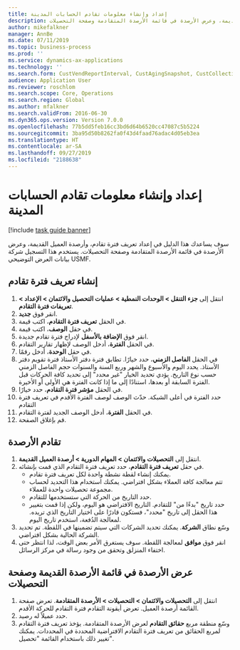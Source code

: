```yaml
---
title: إعداد وإنشاء معلومات تقادم الحسابات المدينة
description: سوف يساعدك هذا الدليل في إعداد تعريف فترة تقادم، وأرصدة العميل القديمة‬، وعرض الأرصدة في قائمة الأرصدة المتقادم‬ة وصفحة التحصيلات‬.
author: mikefalkner
manager: AnnBe
ms.date: 07/11/2019
ms.topic: business-process
ms.prod: ''
ms.service: dynamics-ax-applications
ms.technology: ''
ms.search.form: CustVendReportInterval, CustAgingSnapshot, CustCollectionsPoolsListPage, CustCollections
audience: Application User
ms.reviewer: roschlom
ms.search.scope: Core, Operations
ms.search.region: Global
ms.author: mfalkner
ms.search.validFrom: 2016-06-30
ms.dyn365.ops.version: Version 7.0.0
ms.openlocfilehash: 77b5dd5feb16cc3bd6d64b6520cc47087c5b5224
ms.sourcegitcommit: 3ba95d50b8262fa0f43d4faad76adac4d05eb3ea
ms.translationtype: HT
ms.contentlocale: ar-SA
ms.lasthandoff: 09/27/2019
ms.locfileid: "2188638"
---
```

# <a name="set-up-and-generate-accounts-receivable-aging-information"></a>إعداد وإنشاء معلومات تقادم الحسابات المدينة

[!include [task guide banner](../../includes/task-guide-banner.md)]

سوف يساعدك هذا الدليل في إعداد تعريف فترة تقادم، وأرصدة العميل القديمة‬، وعرض الأرصدة في قائمة الأرصدة المتقادم‬ة وصفحة التحصيلات‬. يستخدم هذا التسجيل شركة بيانات العرض التوضيحي USMF.


## <a name="create-an-aging-period-definition"></a>إنشاء تعريف فترة تقادم
1. انتقل إلى **جزء التنقل > الوحدات النمطية‬ > عمليات التحصيل والائتمان‬ > الإعداد > تعريفات فترة التقادم**.
2. انقر فوق **جديد**.
3. في الحقل **تعريف فترة التقادم**، اكتب قيمة.
4. في حقل **الوصف**، اكتب قيمة.
5. انقر فوق **الإضافة بالأسفل**‬ لإدراج فترة تقادم جديدة.
6. في الحقل **الفترة**، أدخل الوصف لإظهار تقارير التقادم.
7. في حقل **الوحدة**، أدخل رقمًا.
8. في الحقل **الفاصل الزمني‬**، حدد خيارًا. تطابق فترة دفتر الأستاذ فترة تقويم دفتر الأستاذ. يحدد اليوم والأسبوع والشهر وربع السنة والسنوات حجم الفاصل الزمني حسب نوع التاريخ. يؤدي تحديد الخيار "غير محدد‬" إلى تحديد كافة الحركات قبل الفترة السابقة أو بعدها، استنادًا إلى ما إذا كانت الفترة هي الأولى أو الأخيرة.  
9. في الحقل **مؤشر فترة التقادم**، حدد خيارًا.
10. حدد الفترة في أعلى الشبكة. حدّث الوصف لوصف الفترة الأقدم في تعريف فترة التقادم
11. في الحقل **الفترة**، أدخل الوصف الجديد لفترة التقادم.
12. قم بإغلاق الصفحة.

## <a name="age-the-balances"></a>تقادم الأرصدة
1. انتقل إلى **التحصيلات والائتمان‬ > المهام الدورية > أرصدة العميل القديمة**‬.
2. في حقل **تعريف فترة التقادم**، حدد تعريف فترة التقادم الذي قمت بإنشائه.
    + يمكنك إنشاء لقطة نشطة واحدة لكل تعريف فترة تقادم.  
    + تتم معالجة كافة العملاء بشكل افتراضي. يمكنك استخدام هذا التحديد لحساب مجموعة تحصيلات واحدة للعملاء.  
    + حدد التاريخ من الحركة التي ستستخدمها للتقادم.  
    + حدد تاريخ "بدءًا من‬" للتقادم. التاريخ الافتراضي هو اليوم، ولكن إذا قمت بتغيير هذا الحقل إلى تاريخ "محدد"، فستكون قادرًا على اختيار التاريخ الذي تريده. لمعالجة الدُفعة، استخدم تاريخ اليوم.  
3. وسّع نطاق **الشركة**. يمكنك تحديد الشركات التي سيتم تضمينها في اللقطة. تم تحديد الشركة الحالية بشكل افتراضي.
4. انقر فوق **موافق** لمعالجة اللقطة. سوف يستغرق الأمر بعض الوقت، لذا انتظر حتى اختفاء المنزلق‬ وتحقق من وجود رسالة في مركز الرسائل.

## <a name="view-the-balances-on-the-aged-balances-list-and-on-the-collection-page"></a>عرض الأرصدة في قائمة الأرصدة القديمة وصفحة التحصيلات
1. انتقل إلى **التحصيلات والائتمان > التحصيلات > الأرصدة المتقادمة**. تعرض صفحة القائمة أرصدة العميل. تعرض أيقونة التقادم فترة التقادم للحركة الأقدم.  
2. حدد عميلاً له رصيد.
3. وسّع منطقة مربع **حقائق التقادم** لعرض الأرصدة المتقادمة. يؤخذ تعريف فترة التقادم لمربع الحقائق من تعريف فترة التقادم الافتراضية المحددة في المحددات. يمكنك تغيير ذلك باستخدام القائمة "تحصيل‬".  

